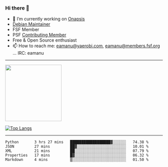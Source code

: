 ### Hi there 👋


- 🔭 I’m currently working on [Onapsis](http://onapsis.com)
- [Debian Maintainer](https://qa.debian.org/developer.php?login=eamanu%40yaerobi.com)
- FSF Member
- PSF [Contributing Member](https://www.python.org/psf/membership/#what-membership-classes-are-there)
- Free & Open Source enthusiast 
- 📫 How to reach me: eamanu@yaerobi.com, eamanu@members.fsf.org ... IRC: eamanu

---

<img height="180em" src="https://github-readme-stats.vercel.app/api?theme=dark&username=eamanu&show_icons=true&hide_border=true&&count_private=true&include_all_commits=true" />

[![Top Langs](https://github-readme-stats.vercel.app/api/top-langs/?theme=dark&username=eamanu&layout=compact)](https://github.com/anuraghazra/github-readme-stats)

---

<!--START_SECTION:waka-->
```text
Python       3 hrs 27 mins   ██████████████████▓░░░░░░   74.38 % 
JSON         27 mins         ██▓░░░░░░░░░░░░░░░░░░░░░░   10.01 % 
XML          21 mins         ██░░░░░░░░░░░░░░░░░░░░░░░   07.79 % 
Properties   17 mins         █▓░░░░░░░░░░░░░░░░░░░░░░░   06.32 % 
Markdown     4 mins          ▒░░░░░░░░░░░░░░░░░░░░░░░░   01.50 % 
```
<!--END_SECTION:waka-->
